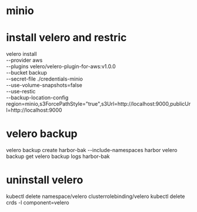 # minio

# install velero and restric

velero install \
--provider aws \
--plugins velero/velero-plugin-for-aws:v1.0.0 \
--bucket backup \
--secret-file ./credentials-minio \
--use-volume-snapshots=false \
--use-restic \
--backup-location-config \
region=minio,s3ForcePathStyle="true",s3Url=http://localhost:9000,publicUrl=http://localhost:9000


# velero backup
velero backup create harbor-bak --include-namespaces harbor
velero backup get
velero backup logs harbor-bak


# uninstall velero
kubectl delete namespace/velero clusterrolebinding/velero
kubectl delete crds -l component=velero
